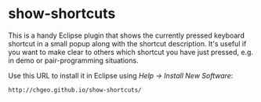 show-shortcuts
==============

This is a handy Eclipse plugin that shows the currently pressed keyboard shortcut in a small popup along with the shortcut description.  It's useful if you want to make clear to others which shortcut you have just pressed, e.g. in demo or pair-programming situations.

Use this URL to install it in Eclipse using *Help -> Install New Software*:

````
http://chgeo.github.io/show-shortcuts/
````
